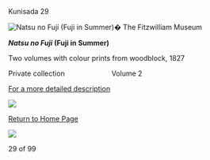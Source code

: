 Kunisada 29

![Natsu no Fuji (Fuji in Summer)](kunisada/Kunisada%20Loan%20-%20Natsu%20no%20Fuji%20vol%202.jpg)� The Fitzwilliam Museum

 **_Natsu no Fuji_ (Fuji in Summer)**

Two volumes with colour prints from woodblock, 1827

Private collection                        Volume 2

 [For a more detailed description](../textnovol2.htm)


[![](../backgrounds/back/backward.gif)](infovol1.htm)

[Return to Home Page](../texthomepage.htm)


[![](../backgrounds/back/forward.gif)](bookplate.htm)

29 of 99
